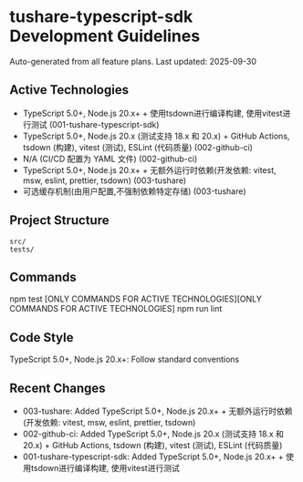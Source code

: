 # tushare-typescript-sdk Development Guidelines

Auto-generated from all feature plans. Last updated: 2025-09-30

## Active Technologies
- TypeScript 5.0+, Node.js 20.x+ + 使用tsdown进行编译构建, 使用vitest进行测试 (001-tushare-typescript-sdk)
- TypeScript 5.0+, Node.js 20.x (测试支持 18.x 和 20.x) + GitHub Actions, tsdown (构建), vitest (测试), ESLint (代码质量) (002-github-ci)
- N/A (CI/CD 配置为 YAML 文件) (002-github-ci)
- TypeScript 5.0+, Node.js 20.x+ + 无额外运行时依赖(开发依赖: vitest, msw, eslint, prettier, tsdown) (003-tushare)
- 可选缓存机制(由用户配置,不强制依赖特定存储) (003-tushare)

## Project Structure
```
src/
tests/
```

## Commands
npm test [ONLY COMMANDS FOR ACTIVE TECHNOLOGIES][ONLY COMMANDS FOR ACTIVE TECHNOLOGIES] npm run lint

## Code Style
TypeScript 5.0+, Node.js 20.x+: Follow standard conventions

## Recent Changes
- 003-tushare: Added TypeScript 5.0+, Node.js 20.x+ + 无额外运行时依赖(开发依赖: vitest, msw, eslint, prettier, tsdown)
- 002-github-ci: Added TypeScript 5.0+, Node.js 20.x (测试支持 18.x 和 20.x) + GitHub Actions, tsdown (构建), vitest (测试), ESLint (代码质量)
- 001-tushare-typescript-sdk: Added TypeScript 5.0+, Node.js 20.x+ + 使用tsdown进行编译构建, 使用vitest进行测试

<!-- MANUAL ADDITIONS START -->
<!-- MANUAL ADDITIONS END -->
